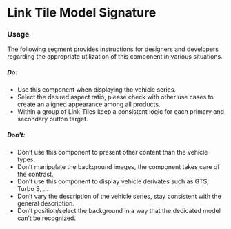# Link Tile Model Signature

### Usage

The following segment provides instructions for designers and developers regarding the appropriate utilization of this
component in various situations.

##### Do:

- Use this component when displaying the vehicle series.
- Select the desired aspect ratio, please check with other use cases to create an aligned appearance among all products.
- Within a group of Link-Tiles keep a consistent logic for each primary and secondary button target.

##### Don't:

- Don’t use this component to present other content than the vehicle types.
- Don’t manipulate the background images, the component takes care of the contrast.
- Don’t use this component to display vehicle derivates such as GTS, Turbo S, ...
- Don’t vary the description of the vehicle series, stay consistent with the general description.
- Don’t position/select the background in a way that the dedicated model can’t be recognized.
